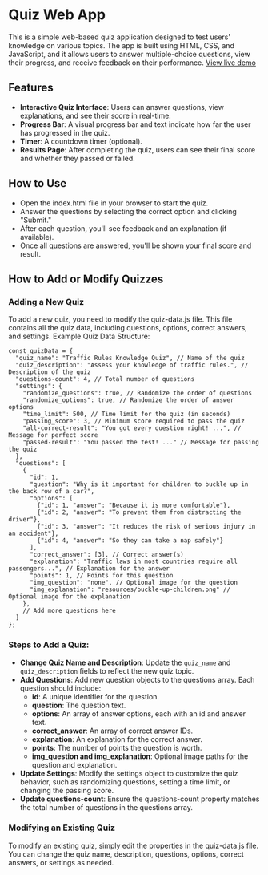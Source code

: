# Quiz Web App
This is a simple web-based quiz application designed to test users' knowledge on various topics. The app is built using HTML, CSS, and JavaScript, and it allows users to answer multiple-choice questions, view their progress, and receive feedback on their performance. [View live demo](https://samuelabyan.github.io/quiz/)

## Features
- **Interactive Quiz Interface**: Users can answer questions, view explanations, and see their score in real-time.
- **Progress Bar**: A visual progress bar and text indicate how far the user has progressed in the quiz.
- **Timer**: A countdown timer (optional).
- **Results Page**: After completing the quiz, users can see their final score and whether they passed or failed.

## How to Use
- Open the index.html file in your browser to start the quiz.
- Answer the questions by selecting the correct option and clicking "Submit."
- After each question, you'll see feedback and an explanation (if available).
- Once all questions are answered, you'll be shown your final score and result.

## How to Add or Modify Quizzes
### Adding a New Quiz
To add a new quiz, you need to modify the quiz-data.js file. This file contains all the quiz data, including questions, options, correct answers, and settings.
Example Quiz Data Structure:
```
const quizData = {
  "quiz_name": "Traffic Rules Knowledge Quiz", // Name of the quiz
  "quiz_description": "Assess your knowledge of traffic rules.", // Description of the quiz
  "questions-count": 4, // Total number of questions
  "settings": {
    "randomize_questions": true, // Randomize the order of questions
    "randomize_options": true, // Randomize the order of answer options
    "time_limit": 500, // Time limit for the quiz (in seconds)
    "passing_score": 3, // Minimum score required to pass the quiz
    "all-correct-result": "You got every question right! ...", // Message for perfect score
    "passed-result": "You passed the test! ..." // Message for passing the quiz
  },
  "questions": [
    {
      "id": 1,
      "question": "Why is it important for children to buckle up in the back row of a car?",
      "options": [
        {"id": 1, "answer": "Because it is more comfortable"},
        {"id": 2, "answer": "To prevent them from distracting the driver"},
        {"id": 3, "answer": "It reduces the risk of serious injury in an accident"},
        {"id": 4, "answer": "So they can take a nap safely"}
      ],
      "correct_answer": [3], // Correct answer(s)
      "explanation": "Traffic laws in most countries require all passengers...", // Explanation for the answer
      "points": 1, // Points for this question
      "img_question": "none", // Optional image for the question
      "img_explanation": "resources/buckle-up-children.png" // Optional image for the explanation
    },
    // Add more questions here
  ]
};
```

### Steps to Add a Quiz:
- **Change Quiz Name and Description**: Update the `quiz_name` and `quiz_description` fields to reflect the new quiz topic.
- **Add Questions**: Add new question objects to the questions array. Each question should include:
  - **id**: A unique identifier for the question.
  - **question**: The question text.
  - **options**: An array of answer options, each with an id and answer text.
  - **correct_answer**: An array of correct answer IDs.
  - **explanation**: An explanation for the correct answer.
  - **points**: The number of points the question is worth.
  - **img_question and img_explanation**: Optional image paths for the question and explanation.
- **Update Settings**: Modify the settings object to customize the quiz behavior, such as randomizing questions, setting a time limit, or changing the passing score.
- **Update questions-count**: Ensure the questions-count property matches the total number of questions in the questions array.

### Modifying an Existing Quiz
To modify an existing quiz, simply edit the properties in the quiz-data.js file.
You can change the quiz name, description, questions, options, correct answers, or settings as needed.
